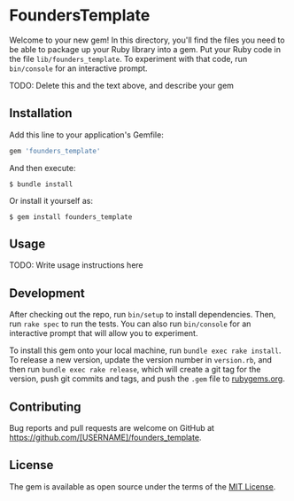 # FoundersTemplate

Welcome to your new gem! In this directory, you'll find the files you need to be able to package up your Ruby library into a gem. Put your Ruby code in the file `lib/founders_template`. To experiment with that code, run `bin/console` for an interactive prompt.

TODO: Delete this and the text above, and describe your gem

## Installation

Add this line to your application's Gemfile:

```ruby
gem 'founders_template'
```

And then execute:

    $ bundle install

Or install it yourself as:

    $ gem install founders_template

## Usage

TODO: Write usage instructions here

## Development

After checking out the repo, run `bin/setup` to install dependencies. Then, run `rake spec` to run the tests. You can also run `bin/console` for an interactive prompt that will allow you to experiment.

To install this gem onto your local machine, run `bundle exec rake install`. To release a new version, update the version number in `version.rb`, and then run `bundle exec rake release`, which will create a git tag for the version, push git commits and tags, and push the `.gem` file to [rubygems.org](https://rubygems.org).

## Contributing

Bug reports and pull requests are welcome on GitHub at https://github.com/[USERNAME]/founders_template.


## License

The gem is available as open source under the terms of the [MIT License](https://opensource.org/licenses/MIT).
